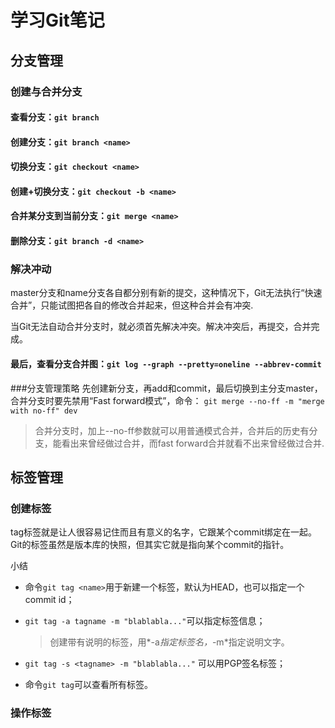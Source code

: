 # 学习Git笔记
## 分支管理
### 创建与合并分支
#### 查看分支：`git branch`
#### 创建分支：`git branch <name>`
#### 切换分支：`git checkout <name>`
#### 创建+切换分支：`git checkout -b <name>`
#### 合并某分支到当前分支：`git merge <name>`
#### 删除分支：`git branch -d <name>`
### 解决冲动
master分支和name分支各自都分别有新的提交，这种情况下，Git无法执行“快速合并”，只能试图把各自的修改合并起来，但这种合并会有冲突.

当Git无法自动合并分支时，就必须首先解决冲突。解决冲突后，再提交，合并完成。
#### 最后，查看分支合并图：`git log --graph --pretty=oneline --abbrev-commit`

###分支管理策略
先创建新分支，再add和commit，最后切换到主分支master，合并分支时要先禁用“Fast forward模式”，命令：
`git merge --no-ff -m "merge with no-ff" dev`

> 合并分支时，加上--no-ff参数就可以用普通模式合并，合并后的历史有分支，能看出来曾经做过合并，而fast forward合并就看不出来曾经做过合并.

## 标签管理

### 创建标签
tag标签就是让人很容易记住而且有意义的名字，它跟某个commit绑定在一起。Git的标签虽然是版本库的快照，但其实它就是指向某个commit的指针。

小结
* 命令`git tag <name>`用于新建一个标签，默认为HEAD，也可以指定一个commit id；
* `git tag -a tagname -m "blablabla..."`可以指定标签信息；

    > 创建带有说明的标签，用*-a*指定标签名，*-m*指定说明文字。
  
* `git tag -s <tagname> -m "blablabla..."` 可以用PGP签名标签；
* 命令`git tag`可以查看所有标签。


### 操作标签

















